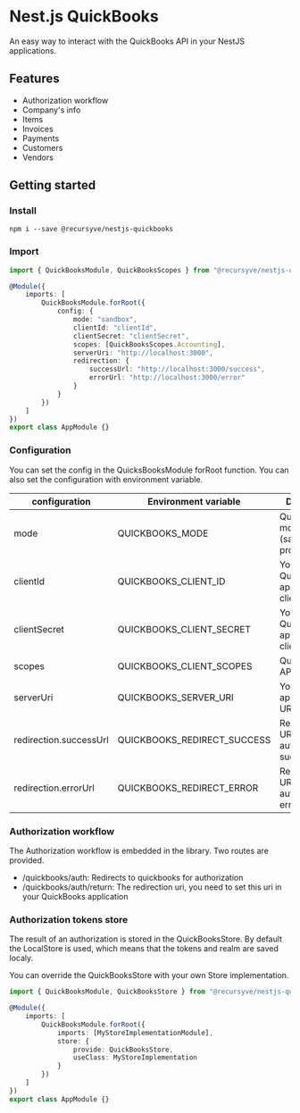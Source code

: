 # Nest.js QuickBooks

An easy way to interact with the QuickBooks API in your NestJS applications.

## Features
- Authorization workflow
- Company's info
- Items
- Invoices
- Payments
- Customers
- Vendors

## Getting started

### Install

```
npm i --save @recursyve/nestjs-quickbooks
```

### Import

```ts
import { QuickBooksModule, QuickBooksScopes } from "@recursyve/nestjs-quickbooks";

@Module({
    imports: [
        QuickBooksModule.forRoot({
            config: {
                mode: "sandbox",
                clientId: "clientId",
                clientSecret: "clientSecret",
                scopes: [QuickBooksScopes.Accounting],
                serverUri: "http://localhost:3000",
                redirection: {
                    successUrl: "http://localhost:3000/success",
                    errorUrl: "http://localhost:3000/error"
                }
            }
        })
    ]
})
export class AppModule {}
```

### Configuration

You can set the config in the QuicksBooksModule forRoot function. You can also set the configuration with environment variable.

| **configuration**      | **Environment variable**    | **Definition**                              |
|------------------------|-----------------------------|---------------------------------------------|
| mode                   | QUICKBOOKS_MODE             | QuickBooks mode (sandbox or production)     |
| clientId               | QUICKBOOKS_CLIENT_ID        | Your Quickbooks application client id       |
| clientSecret           | QUICKBOOKS_CLIENT_SECRET    | Your Quickbooks application client secret   |
| scopes                 | QUICKBOOKS_CLIENT_SCOPES    | Quickbooks API scopes                       |
| serverUri              | QUICKBOOKS_SERVER_URI       | Your NestJS application URI                 |
| redirection.successUrl | QUICKBOOKS_REDIRECT_SUCCESS | Redirection URL after authorization success |
| redirection.errorUrl   | QUICKBOOKS_REDIRECT_ERROR   | Redirection URL after authorization error   |

### Authorization workflow

The Authorization workflow is embedded in the library. Two routes are provided.

- /quickbooks/auth: Redirects to quickbooks for authorization
- /quickbooks/auth/return: The redirection uri, you need to set this uri in your QuickBooks application

### Authorization tokens store

The result of an authorization is stored in the QuickBooksStore. By default the LocalStore is used, which means that the tokens and realm are saved localy.

You can override the QuickBooksStore with your own Store implementation.
```ts
import { QuickBooksModule, QuickBooksStore } from "@recursyve/nestjs-quickbooks";

@Module({
    imports: [
        QuickBooksModule.forRoot({
            imports: [MyStoreImplementationModule],
            store: {
                provide: QuickBooksStore,
                useClass: MyStoreImplementation
            }
        })
    ]
})
export class AppModule {}
```
